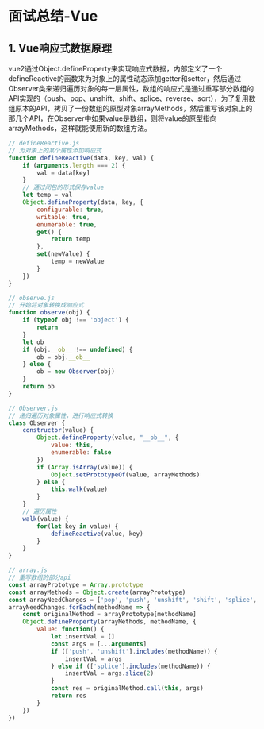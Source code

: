 # 面试总结-Vue

## 1. Vue响应式数据原理

vue2通过Object.defineProperty来实现响应式数据，内部定义了一个defineReactive的函数来为对象上的属性动态添加getter和setter，然后通过Observer类来递归遍历对象的每一层属性，数组的响应式是通过重写部分数组的API实现的（push、pop、unshift、shift、splice、reverse、sort），为了复用数组原本的API，拷贝了一份数组的原型对象arrayMethods，然后重写该对象上的那几个API，在Observer中如果value是数组，则将value的原型指向arrayMethods，这样就能使用新的数组方法。

```javascript
// defineReactive.js
// 为对象上的某个属性添加响应式
function defineReactive(data, key, val) {
    if (arguments.length === 2) {
        val = data[key]
    }
    // 通过闭包的形式保存value
    let temp = val
    Object.defineProperty(data, key, {
        configurable: true,
        writable: true,
        enumerable: true,
        get() {
            return temp
        },
        set(newValue) {
            temp = newValue
        }
    })
}
```

```javascript
// observe.js
// 开始将对象转换成响应式
function observe(obj) {
    if (typeof obj !== 'object') {
        return
    }
    let ob
    if (obj.__ob__ !== undefined) {
        ob = obj.__ob__
    } else {
        ob = new Observer(obj)
    }
    return ob
}
```

```javascript
// Observer.js
// 递归遍历对象属性，进行响应式转换
class Observer {
    constructor(value) {
        Object.defineProperty(value, "__ob__", {
            value: this,
            enumerable: false
        })
        if (Array.isArray(value)) {
            Object.setPrototypeOf(value, arrayMethods)
        } else {
        	this.walk(value)
        }
    }
    // 遍历属性
    walk(value) {
        for(let key in value) {
            defineReactive(value, key)
        }
    }
}
```

```javascript
// array.js
// 重写数组的部分api
const arrayPrototype = Array.prototype
const arrayMethods = Object.create(arrayPrototype)
const arrayNeedChanges = ['pop', 'push', 'unshift', 'shift', 'splice', 'reverse', 'sort']
arrayNeedChanges.forEach(methodName => {
    const originalMethod = arrayPrototype[methodName]
    Object.defineProperty(arrayMethods, methodName, {
        value: function() {
            let insertVal = []
            const args = [...arguments]
            if (['push', 'unshift'].includes(methodName)) {
                insertVal = args
            } else if (['splice'].includes(methodName)) {
                insertVal = args.slice(2)
            }
            const res = originalMethod.call(this, args)
            return res
        }
    })
})
```

